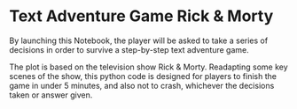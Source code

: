 # Text Adventure Game Rick & Morty

By launching this Notebook, the player will be asked to take a series of decisions in order to survive a step-by-step text adventure game. 

The plot is based on the television show Rick & Morty. Readapting some key scenes of the show, this python code is designed for players to finish the game in under 5 minutes, and also not to crash, whichever the decisions taken or answer given. 

